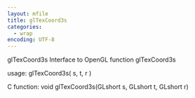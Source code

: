 ```yaml
---
layout: mfile
title: glTexCoord3s
categories:
  - wrap
encoding: UTF-8
---
```


glTexCoord3s  Interface to OpenGL function glTexCoord3s

usage:  glTexCoord3s( s, t, r )

C function:  void glTexCoord3s(GLshort s, GLshort t, GLshort r)
